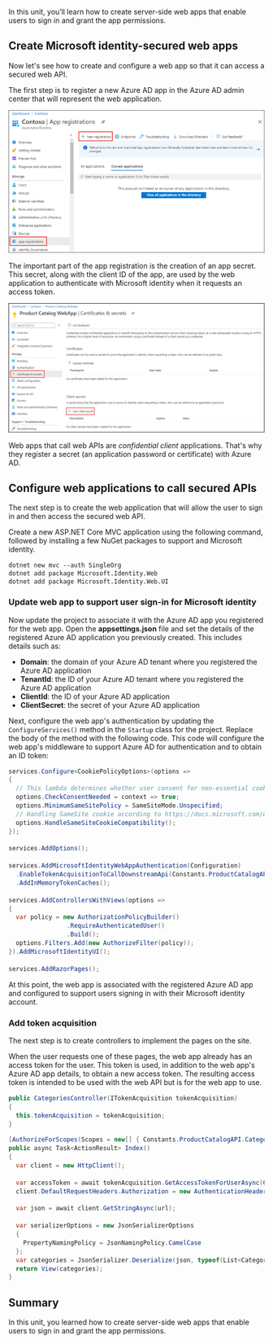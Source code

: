 In this unit, you’ll learn how to create server-side web apps that enable users to sign in and grant the app permissions.

## Create Microsoft identity-secured web apps

Now let's see how to create and configure a web app so that it can access a secured web API.

The first step is to register a new Azure AD app in the Azure AD admin center that will represent the web application.

![Screenshot of App Registrations page](../media/azure-ad-portal-new-app-00.png)

The important part of the app registration is the creation of an app secret. This secret, along with the client ID of the app, are used by the web application to authenticate with Microsoft identity when it requests an access token.

![Screenshot of the Certificates & Secrets page in the Azure AD admin center](../media/05-azure-ad-portal-new-app-secret-01.png)

Web apps that call web APIs are *confidential client* applications. That's why they register a secret (an application password or certificate) with Azure AD.

## Configure web applications to call secured APIs

The next step is to create the web application that will allow the user to sign in and then access the secured web API.

Create a new ASP.NET Core MVC application using the following command, followed by installing a few NuGet packages to support and Microsoft identity.

```console
dotnet new mvc --auth SingleOrg
dotnet add package Microsoft.Identity.Web
dotnet add package Microsoft.Identity.Web.UI
```

### Update web app to support user sign-in for Microsoft identity

Now update the project to associate it with the Azure AD app you registered for the web app. Open the **appsettings.json** file and set the details of the registered Azure AD application you previously created. This includes details such as:

- **Domain**: the domain of your Azure AD tenant where you registered the Azure AD application
- **TenantId**: the ID of your Azure AD tenant where you registered the Azure AD application
- **ClientId**: the ID of your Azure AD application
- **ClientSecret**: the secret of your Azure AD application

Next, configure the web app's authentication by updating the `ConfigureServices()` method in the `Startup` class for the project. Replace the body of the method with the following code. This code will configure the web app's middleware to support Azure AD for authentication and to obtain an ID token:

```csharp
services.Configure<CookiePolicyOptions>(options =>
{
  // This lambda determines whether user consent for non-essential cookies is needed for a given request.
  options.CheckConsentNeeded = context => true;
  options.MinimumSameSitePolicy = SameSiteMode.Unspecified;
  // Handling SameSite cookie according to https://docs.microsoft.com/en-us/aspnet/core/security/samesite?view=aspnetcore-3.1
  options.HandleSameSiteCookieCompatibility();
});

services.AddOptions();

services.AddMicrosoftIdentityWebAppAuthentication(Configuration)
  .EnableTokenAcquisitionToCallDownstreamApi(Constants.ProductCatalogAPI.SCOPES)
  .AddInMemoryTokenCaches();

services.AddControllersWithViews(options =>
{
  var policy = new AuthorizationPolicyBuilder()
                .RequireAuthenticatedUser()
                .Build();
  options.Filters.Add(new AuthorizeFilter(policy));
}).AddMicrosoftIdentityUI();

services.AddRazorPages();
```

At this point, the web app is associated with the registered Azure AD app and configured to support users signing in with their Microsoft identity account.

### Add token acquisition

The next step is to create controllers to implement the pages on the site.

When the user requests one of these pages, the web app already has an access token for the user. This token is used, in addition to the web app's Azure AD app details, to obtain a new access token. The resulting access token is intended to be used with the web API but is for the web app to use.

```csharp
public CategoriesController(ITokenAcquisition tokenAcquisition)
{
  this.tokenAcquisition = tokenAcquisition;
}
```

```csharp
[AuthorizeForScopes(Scopes = new[] { Constants.ProductCatalogAPI.CategoryReadScope })]
public async Task<ActionResult> Index()
{
  var client = new HttpClient();

  var accessToken = await tokenAcquisition.GetAccessTokenForUserAsync(Constants.ProductCatalogAPI.SCOPES);
  client.DefaultRequestHeaders.Authorization = new AuthenticationHeaderValue("Bearer", accessToken);

  var json = await client.GetStringAsync(url);

  var serializerOptions = new JsonSerializerOptions
  {
    PropertyNamingPolicy = JsonNamingPolicy.CamelCase
  };
  var categories = JsonSerializer.Deserialize(json, typeof(List<Category>), serializerOptions) as List<Category>;
  return View(categories);
}
```

## Summary

In this unit, you learned how to create server-side web apps that enable users to sign in and grant the app permissions.
